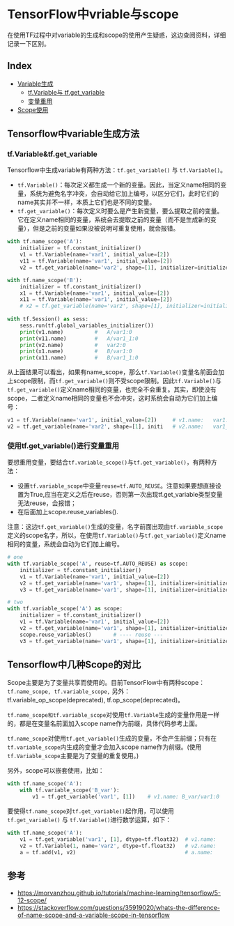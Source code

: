 # TensorFlow中vriable与scope

在使用TF过程中对variable的生成和scope的使用产生疑惑，这边查阅资料，详细记录一下区别。

## Index

- [Variable生成](#Tensorflow中variable生成方法)
    - [tf.Variable与 tf.get_variable](#tf.Variable&tf.get_variable)
    - [变量重用](#使用tf.get_variable进行变量重用)
- [Scope使用](#Tensorflow中几种Scope的对比)

## Tensorflow中variable生成方法

### tf.Variable&tf.get_variable

Tensorflow中生成variable有两种方法：`tf.get_variable()` 与 `tf.Variable()`。
 
- `tf.Variable()`：每次定义都生成一个新的变量。因此，当定义name相同的变量，系统为避免名字冲突，会自动给它加上编号，以区分它们，此时它们的name其实并不一样，本质上它们也是不同的变量。
- `tf.get_variable()`：每次定义时要么是产生新变量，要么提取之前的变量。它在定义name相同的变量，系统会去提取之前的变量（而不是生成新的变量），但是之前的变量如果没被说明可重复使用，就会报错。

``` python
with tf.name_scope('A'):
    initializer = tf.constant_initializer()
    v1 = tf.Variable(name='var1', initial_value=[2])
    v11 = tf.Variable(name='var1', initial_value=[2])
    v2 = tf.get_variable(name='var2', shape=[1], initializer=initializer)

with tf.name_scope('B'):
    initializer = tf.constant_initializer()
    x1 = tf.Variable(name='var1', initial_value=[2])
    x11 = tf.Variable(name='var1', initial_value=[2])
    # x2 = tf.get_variable(name='var2', shape=[1], initializer=initializer)
         
with tf.Session() as sess:
    sess.run(tf.global_variables_initializer())
    print(v1.name)          #   A/var1:0
    print(v11.name)         #   A/var1_1:0
    print(v2.name)          #   var2:0
    print(x1.name)          #   B/var1:0
    print(x11.name)         #   B/var1_1:0
```

从上面结果可以看出，如果有name_scope，那么`tf.Variable()`变量名前面会加上scope限制，而`tf.get_variable()`则不受scope限制。因此`tf.Variable()`与`tf.get_variable()`定义name相同的变量，也完全不会重复。其实，即使没有scope，二者定义name相同的变量也不会冲突，这时系统会自动为它们加上编号：

``` python
v1 = tf.Variable(name='var1', initial_value=[2])     # v1.name:   var1:0
v2 = tf.get_variable(name='var2', shape=[1], initi   # v2.name:   var1_1:0
```

### 使用tf.get_variable()进行变量重用

要想重用变量，要结合`tf.variable_scope()`与`tf.get_variable()`，有两种方法：
- 设置`tf.variable_scope`中变量`reuse=tf.AUTO_REUSE`。注意如果要想直接设置为True,应当在定义之后在reuse，否则第一次出现tf.get_variable类型变量无法reuse，会报错；
- 在后面加上scope.reuse_variables().

注意：这边`tf.get_variable()`生成的变量，名字前面出现由`tf.variable_scope`定义的scope名字，所以，在使用`tf.Variable()`与`tf.get_variable()`定义name相同的变量，系统会自动为它们加上编号。

``` python
# one
with tf.variable_scope('A', reuse=tf.AUTO_REUSE) as scope:
    initializer = tf.constant_initializer()
    v1 = tf.Variable(name='var1', initial_value=[2])                         # v1.name:   A/var1:0
    v2 = tf.get_variable(name='var1', shape=[1], initializer=initializer)    # v2.name:   A/var1_1:0
    v3 = tf.get_variable(name='var1', shape=[1], initializer=initializer)    # v3.name:   A/var1_1:0

# two
with tf.variable_scope('A') as scope:
    initializer = tf.constant_initializer()
    v1 = tf.Variable(name='var1', initial_value=[2])                         # v1.name:   A/var1:0
    v2 = tf.get_variable(name='var1', shape=[1], initializer=initializer)    # v2.name:   A/var1_1:0
    scope.reuse_variables()       # ---- reuse ---                             
    v3 = tf.get_variable(name='var1', shape=[1], initializer=initializer)    # v3.name:   A/var1_1:0
```

## Tensorflow中几种Scope的对比

Scope主要是为了变量共享而使用的。目前TensorFlow中有两种scope：`tf.name_scope, tf.variable_scope,` 另外：tf.variable_op_scope(deprecated), tf.op_scope(deprecated)。

`tf.name_scope和tf.variable_scope`对使用`tf.Variable`生成的变量作用是一样的，都是在变量名前面加入scope name作为前缀，具体代码参考上面。

`tf.name_scope`对使用`tf.get_variable()`生成的变量，不会产生前缀；只有在`tf.variable_scope`内生成的变量才会加入scope name作为前缀。(使用`tf.Variable_scope`主要是为了变量的重复使用。)

另外，scope可以嵌套使用，比如：

``` python 
with tf.name_scope('A'):
    with tf.variable_scope('B_var'):
        v1 = tf.get_variable('var1', [1])    # v1.name: B_var/var1:0
```

要使得`tf.name_scope`对`tf.get_variable()`起作用，可以使用`tf.get_variable()` 与 `tf.Variable()`进行数学运算，如下：

``` python 
with tf.name_scope('A'):
    v1 = tf.get_variable('var1', [1], dtype=tf.float32)  # v1.name:    A/var1:0
    v2 = tf.Variable(1, name='var2', dtype=tf.float32)   # v2.name:    var2:0
    a = tf.add(v1, v2)                                   # a.name:     Add:0
```


## 参考

- https://morvanzhou.github.io/tutorials/machine-learning/tensorflow/5-12-scope/   
- https://stackoverflow.com/questions/35919020/whats-the-difference-of-name-scope-and-a-variable-scope-in-tensorflow